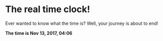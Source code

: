 # The real time clock!

Ever wanted to know what the time is? Well, your journey is about to end!

**The time is Nov 13, 2017, 04:06**
